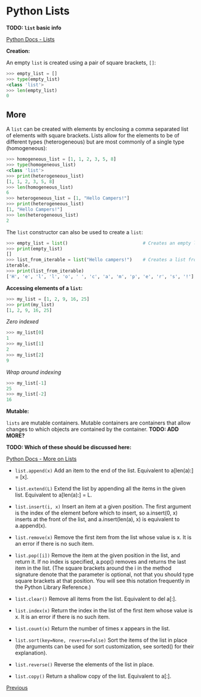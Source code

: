 # Python Lists

**TODO: `list` basic info**

[Python Docs - Lists](https://docs.python.org/3/library/stdtypes.html#lists)

**Creation:**

An empty `list` is created using a pair of square brackets, `[]`:

```python
>>> empty_list = []
>>> type(empty_list)
<class 'list'>
>>> len(empty_list)
0
```

## More

A `list` can be created with elements by enclosing a comma separated list of elements with square brackets. Lists allow for the elements to be of different types (heterogeneous) but are most commonly of a single type (homogeneous):

```python
>>> homogeneous_list = [1, 1, 2, 3, 5, 8]
>>> type(homogeneous_list)
<class 'list'>
>>> print(heterogeneous_list)
[1, 1, 2, 3, 5, 8]
>>> len(homogeneous_list)
6
>>> heterogeneous_list = [1, "Hello Campers!"]
>>> print(heterogeneous_list)
[1, "Hello Campers!"]
>>> len(heterogeneous_list)
2
```

The `list` constructor can also be used to create a `list`:

```python
>>> empty_list = list()                            # Creates an empty list
>>> print(empty_list)
[]
>>> list_from_iterable = list("Hello campers!")    # Creates a list from an
iterable.
>>> print(list_from_iterable)
['H', 'e', 'l', 'l', 'o', ' ', 'c', 'a', 'm', 'p', 'e', 'r', 's', '!']
```

**Accessing elements of a `list`:**

```python
>>> my_list = [1, 2, 9, 16, 25]
>>> print(my_list)
[1, 2, 9, 16, 25]
```

_Zero indexed_

```python
>>> my_list[0]
1
>>> my_list[1]
2
>>> my_list[2]
9
```

_Wrap around indexing_

```python
>>> my_list[-1]
25
>>> my_list[-2]
16
```

**Mutable:**

`lists` are mutable containers. Mutable containers are containers that allow changes to which objects are contained by the container. **TODO: ADD MORE?**

**TODO: Which of these should be discussed here:**

[Python Docs - More on Lists](https://docs.python.org/3/tutorial/datastructures.html#more-on-lists)

- `list.append(x)` Add an item to the end of the list. Equivalent to a[len(a):] = [x].

- `list.extend(L)` Extend the list by appending all the items in the given list. Equivalent to a[len(a):] = L.

- `list.insert(i, x)` Insert an item at a given position. The first argument is the index of the element before which to insert, so a.insert(0, x) inserts at the front of the list, and a.insert(len(a), x) is equivalent to a.append(x).

- `list.remove(x)` Remove the first item from the list whose value is x. It is an error if there is no such item.

- `list.pop([i])` Remove the item at the given position in the list, and return it. If no index is specified, a.pop() removes and returns the last item in the list. (The square brackets around the i in the method signature denote that the parameter is optional, not that you should type square brackets at that position. You will see this notation frequently in the Python Library Reference.)

- `list.clear()` Remove all items from the list. Equivalent to del a[:].

- `list.index(x)` Return the index in the list of the first item whose value is x. It is an error if there is no such item.

- `list.count(x)` Return the number of times x appears in the list.

- `list.sort(key=None, reverse=False)` Sort the items of the list in place (the arguments can be used for sort customization, see sorted() for their explanation).

- `list.reverse()` Reverse the elements of the list in place.

- `list.copy()` Return a shallow copy of the list. Equivalent to a[:].

[Previous](Python-More-Builtin-Types)
